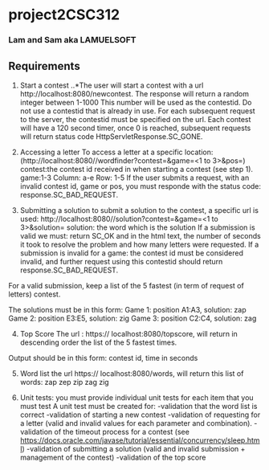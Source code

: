# project2CSC312
### Lam and Sam aka LAMUELSOFT

## Requirements
1. Start a contest
..*The user will start a contest with a url http://localhost:8080/newcontest. The response will return a random integer between 1-1000
This number will be used as the contestid. Do not use a contestid that is already in use.
For each subsequent request to the server, the contestid must be specified on the url.
Each contest will have a 120 second timer, once 0 is reached, subsequent requests will return status code HttpServletResponse.SC_GONE. 

2. Accessing a letter
To access a letter at a specific location:
(http://localhost:8080//wordfinder?contest=<contest id received as response to newcontest>&game=<1 to 3>&pos=<column><row>)
contest:the contest id received in when starting a contest (see step 1).
game:1-3
Column: a-e
Row: 1-5
If the user submits a request, with an invalid contest id, game or pos, you must responde with the status code: response.SC_BAD_REQUEST.

3. Submitting a solution
to submit a solution to the contest, a specific url is used:
http://localhost:8080//solution?contest=<contest id received as response to newcontest>&game=<1 to 3>&solution=<word>
solution: the word which is the solution
If a submission is valid we must:
return SC_OK and in the html text, the number of seconds it took to resolve the problem and how many letters were requested.
If a submission is invalid for a game:
the contest id must be considered invalid, and further request using this contestid should return response.SC_BAD_REQUEST.

For a valid submission, keep a list of the 5 fastest (in term of request of letters) contest.

The solutions must be in this form:
Game 1:  position A1:A3, solution: zap
Game 2:  position E3:E5, solution: zig
Game 3:  position  C2:C4, solution: zag

4. Top Score
The url : https:// localhost:8080/topscore, will return in descending order the list of the 5 fastest times.

Output should be in this form:
contest id, time in seconds

5. Word list
the url https:// localhost:8080/words, will return this list of words:
zap
zep
zip
zag
zig

6. Unit tests:
you must provide individual unit tests for each item that you must test
A unit test must be created for:
-validation that the word list is correct
-validation of starting a new contest
-validation of requesting for a letter (valid and invalid values for each parameter and combination).
-validation of the timeout process for a contest (see https://docs.oracle.com/javase/tutorial/essential/concurrency/sleep.html)
-validation of submitting a solution (valid and invalid submission + management of the contest)
-validation of the top score

